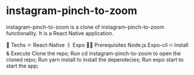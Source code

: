 # instagram-pinch-to-zoom
instagram-pinch-to-zoom is a clone of instagram-pinch-to-zoom functionality. It is a React Native application.

🚀 Techs
⚛️ React-Native
🖇 Expo
✋🏻 Prerequisites
Node.js
Expo-cli
🔥 Install & Execute
Clone the repo;
Run cd instagram-pinch-to-zoom to open the cloned repo;
Run yarn install to install the dependecies;
Run expo start to start the app;
